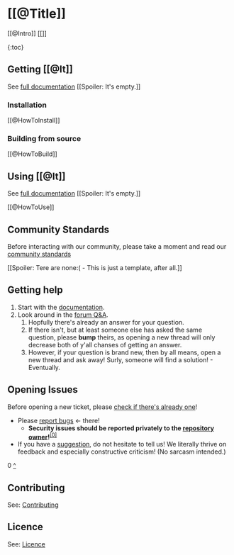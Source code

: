 # [[@Title]] <!--TODO-->

[[@Intro]] [[]]

{:toc}

## Getting [[@It]]

See [full documentation](https://github.com/nighterrors/_REPO-56A4F_General_/wiki)
[[Spoiler: It's empty.]]

### Installation

[[@HowToInstall]]

### Building from source

[[@HowToBuild]]

## Using [[@It]]

See [full documentation](https://github.com/nighterrors/_REPO-56A4F_General_/wiki)
[[Spoiler: It's empty.]]

[[@HowToUse]]

## Community Standards

Before interacting with our community, please take a moment and read our [community standards](https://github.com/nighterrors/_REPO-56A4F_General_/blob/main/CODE_OF_CONDUCT.md)

[[Spoiler: Tere are none:( - This is just a template, after all.]]

## Getting help

1. Start with the [documentation](https://github.com/nighterrors/_REPO-56A4F_General_/wiki).
2. Look around in the [forum Q&amp;A](https://github.com/nighterrors/_REPO-56A4F_General_/discussions/categories/q-a).
	1. Hopfully there's already an answer for your question.
	2. If there isn't, but at least someone else has asked the same question, please **bump** theirs, as opening a new thread will only decrease both of y'all chanses of getting an answer.
	3. However, if your question is brand new, then by all means, open a new thread and ask away! Surly, someone will find a solution! - Eventually.

## Opening Issues <!--TODO-->

Before opening a new ticket, please [check if there's already one](https://github.com/nighterrors/_REPO-56A4F_General_/issues?q=is%3Aissue)!

- Please [report bugs](https://github.com/nighterrors/_REPO-56A4F_General_/issues/new?assignees=&labels=bug&template=bug_report.md&title=%3CBUG%3E+) &lt;- there!
	- **Security issues should be reported privately to the [repository owner](https://github.com/nighterrors)!**<sup id="AiRepoOwner"><a title="They should have published a way of contacting them on their profile." href="#FiRepoOwner">[0]</a></sup>
- If you have a [suggestion](https://github.com/nighterrors/_REPO-56A4F_General_/issues/new?assignees=&labels=&template=suggestion.md&title=%3CIMP%3E+), do not hesitate to tell us! We literally thrive on feedback and especially constructive criticism! (No sarcasm intended.)

<dl>
	<dt id="FiRepoOwner">0 <a title="Report security issues" href="AiRepoOwner">^</a> 

## Contributing

See: [Contributing](https://github.com/nighterrors/_REPO-56A4F_General_/blob/main/CONTRIBUTING.md)

## Licence

See: [Licence](https://github.com/nighterrors/_REPO-56A4F_General_/blob/main/LICENSE)